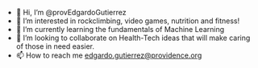 - 👋 Hi, I’m @provEdgardoGutierrez
- 👀 I’m interested in rockclimbing, video games, nutrition and fitness!
- 🌱 I’m currently learning the fundamentals of Machine Learning
- 💞️ I’m looking to collaborate on Health-Tech ideas that will make caring of those in need easier.
- 📫 How to reach me edgardo.gutierrez@providence.org

<!---
provEdgardoGutierrez/provEdgardoGutierrez is a ✨ special ✨ repository because its `README.md` (this file) appears on your GitHub profile.
You can click the Preview link to take a look at your changes.
--->
